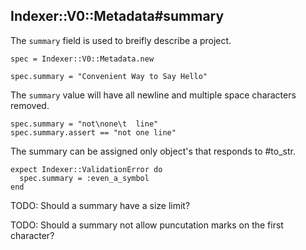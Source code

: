 ## Indexer::V0::Metadata#summary

The `summary` field is used to breifly describe a project.

    spec = Indexer::V0::Metadata.new

    spec.summary = "Convenient Way to Say Hello"

The `summary` value will have all newline and multiple space characters
removed.

    spec.summary = "not\none\t  line"
    spec.summary.assert == "not one line"

The summary can be assigned only object's that responds to #to_str.

    expect Indexer::ValidationError do
      spec.summary = :even_a_symbol
    end

TODO: Should a summary have a size limit?

TODO: Should a summary not allow puncutation marks on the first character?

